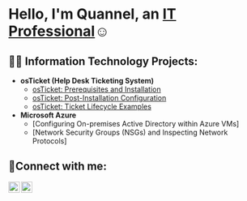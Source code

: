 <h1>Hello, I'm Quannel, an <a href="https://linkedin.com/in/Josh">IT Professional</a>☺</h1>

<h2>👨‍💻 Information Technology Projects:</h2>

- <b>osTicket (Help Desk Ticketing System)</b>
  - [osTicket: Prerequisites and Installation](https://github.com/QHeraldo/OS-Ticket-Prerequisite)
  - [osTicket: Post-Installation Configuration](https://github.com/QHeraldo/OS-Ticket-Prerequisite)
  - [osTicket: Ticket Lifecycle Examples](https://github.com/QHeraldo/OS-Ticket-Prerequisite)
- <b>Microsoft Azure</b>
  - [Configuring On-premises Active Directory within Azure VMs]
  - [Network Security Groups (NSGs) and Inspecting Network Protocols]

<h2>🤳Connect with me:</h2>

[<img align="left" alt="Josh | LinkedIn" width="22px" src="https://cdn.jsdelivr.net/npm/simple-icons@v3/icons/linkedin.svg" />][linkedin]
[<img align="left" alt="Josh | Instagram" width="22px" src="https://cdn.jsdelivr.net/npm/simple-icons@v3/icons/instagram.svg" />][instagram]

[instagram]: https://www.instagram.com/lilsubaq
[linkedin]: https://www.linkedin.com/in/quannel-heraldo-277398103
